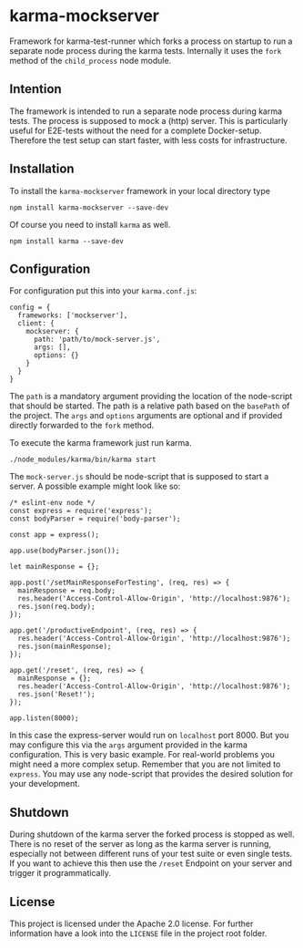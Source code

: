 # karma-mockserver

Framework for karma-test-runner which forks a process on startup to run a 
separate node process during the karma tests. Internally it uses the `fork` method 
of the `child_process` node module.

## Intention
The framework is intended to run a separate node process during karma tests. 
The process is supposed to mock a (http) server. This is particularly useful 
for E2E-tests without the need for a complete Docker-setup. Therefore the test 
setup can start faster, with less costs for infrastructure. 

## Installation
To install the `karma-mockserver` framework in your local directory type
```
npm install karma-mockserver --save-dev
```
Of course you need to install `karma` as well.
```
npm install karma --save-dev
```

## Configuration
For configuration put this into your `karma.conf.js`:
```
config = {
  frameworks: ['mockserver'],
  client: {
    mockserver: {
      path: 'path/to/mock-server.js',
      args: [],
      options: {}
    }
  }
}
```
The `path` is a mandatory argument providing the location of the node-script 
that should be started. The path is a relative path based on the `basePath` 
of the project. The `args` and `options` arguments are optional and if provided 
directly forwarded to the `fork` method. 
 
To execute the karma framework just run karma.
```
./node_modules/karma/bin/karma start
```
 
The `mock-server.js` should be node-script that is supposed to start a server. 
A possible example might look like so:
```
/* eslint-env node */
const express = require('express');
const bodyParser = require('body-parser');
 
const app = express();
 
app.use(bodyParser.json());
 
let mainResponse = {};
 
app.post('/setMainResponseForTesting', (req, res) => {
  mainResponse = req.body;
  res.header('Access-Control-Allow-Origin', 'http://localhost:9876');
  res.json(req.body);
});
 
app.get('/productiveEndpoint', (req, res) => {
  res.header('Access-Control-Allow-Origin', 'http://localhost:9876');
  res.json(mainResponse);
});
 
app.get('/reset', (req, res) => {
  mainResponse = {};
  res.header('Access-Control-Allow-Origin', 'http://localhost:9876');
  res.json('Reset!');
});
 
app.listen(8000);
```
In this case the express-server would run on `localhost` port 8000. But you may configure 
this via the `args` argument provided in the karma configuration. This is very 
basic example. For real-world problems you might need a more complex setup. 
Remember that you are not limited to `express`. You may use any node-script that 
provides the desired solution for your development. 

## Shutdown
During shutdown of the karma server the forked process is stopped as well. 
There is no reset of the server as long as the karma server is running, 
especially not between different runs of your test suite or even single tests. 
If you want to achieve this then use the `/reset` Endpoint on your server and
trigger it programmatically.

## License
This project is licensed under the Apache 2.0 license. For further information 
have a look into the `LICENSE` file in the project root folder.
